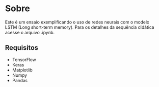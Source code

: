 # Sobre

Este é um ensaio exemplificando o uso de redes neurais com o modelo LSTM (Long short-term memory). Para os detalhes da sequência didática acesse o arquivo .ipynb.

## Requisitos

- TensorFlow
- Keras
- Matplotlib
- Numpy
- Pandas

